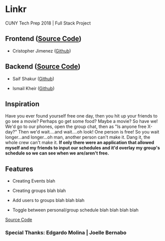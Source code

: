 # Linkr
CUNY Tech Prep 2018 | Full Stack Project 

## Frontend ([Source Code](https://github.com/crisjimenez120/Linkr-Client))
* Cristopher Jimenez ([Github](https://github.com/crisjimenez120/Linkr-Client))

## Backend ([Source Code](https://github.com/crisjimenez120/Linkr-server))

* Saif Shakur ([Github](https://github.com/SaifShakur))

* Ismail Kheir ([Github](https://github.com/Ishmaelk))

## Inspiration
Have you ever found yourself free one day, then you hit up your friends to go see a movie? Perhaps go get some food? Maybe a movie? So have we! We'd go to our phones, open the group chat, then as "Is anyone free X-day?" Then we'd wait....and wait....oh look! One person is free! So you wait longer...and longer...oh man, another person can't make it. Dang it, the whole crew can't make it. __If only there were an application that allowed myself and my friends to input our schedules and it'd overlay my group's schedule so we can see when we are/aren't free.__ 

## Features
* Creating Events
blah

* Creating groups
blah blah 

* Add users to groups
blah blah blah

* Toggle between personal/group schedule
blah blah blah blah


[Source Code](https://github.com/crisjimenez120/Linkr-Client)


### Special Thanks: Edgardo Molina | Joelle Bernabo 
